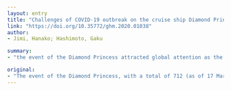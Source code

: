 ```yaml
---
layout: entry
title: "Challenges of COVID-19 outbreak on the cruise ship Diamond Princess docked at Yokohama, Japan: a real-world story"
link: "https://doi.org/10.35772/ghm.2020.01038"
author:
- Jimi, Hanako; Hashimoto, Gaku

summary:
- "the event of the Diamond Princess attracted global attention as the largest disease cluster outside China for the period 7 to 24 February 2020. During the quarantine period from 5 to 23 February 2020, a series of measures have been conducted under the principles of i) zero deaths among all on board, ii) rapid establishment and thorough implementation of an infection control system."

original:
- "The event of the Diamond Princess, with a total of 712 (as of 17 March 2020) persons infected on the cruise ship, attracted global attention as the largest disease cluster outside China for the period 7 to 24 February 2020. Representing the Ministry of Health, Labour and Welfare, the authors were heavily engaged in the quarantine operation on the cruise ship ourselves. During the quarantine period from 5 to 23 February 2020, when the last group of the quarantined passengers left the ship, a series of measures have been conducted under the principles of i) zero deaths among all on board, ii) rapid establishment and thorough implementation of an infection control system, and iii) maintenance of health conditions and relief of anxieties among passengers and crew members. The case of Diamond Princess has implications of more than a cruise ship but deserves full scientific analysis to learn lessons from this operation as well as to study the characteristics, particularly the transmission of COVID-19."
---
```


